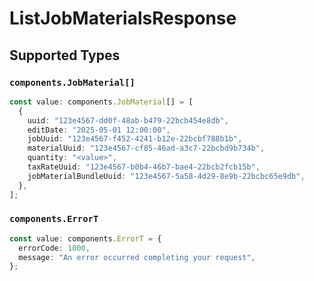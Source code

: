 # ListJobMaterialsResponse


## Supported Types

### `components.JobMaterial[]`

```typescript
const value: components.JobMaterial[] = [
  {
    uuid: "123e4567-dd0f-48ab-b479-22bcb454e8db",
    editDate: "2025-05-01 12:00:00",
    jobUuid: "123e4567-f452-4241-b12e-22bcbf788b1b",
    materialUuid: "123e4567-cf85-46ad-a3c7-22bcbd9b734b",
    quantity: "<value>",
    taxRateUuid: "123e4567-b0b4-46b7-bae4-22bcb2fcb15b",
    jobMaterialBundleUuid: "123e4567-5a58-4d29-8e9b-22bcbc65e9db",
  },
];
```

### `components.ErrorT`

```typescript
const value: components.ErrorT = {
  errorCode: 1000,
  message: "An error occurred completing your request",
};
```

